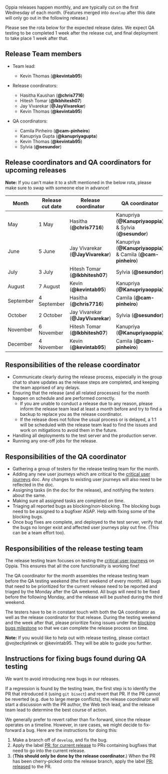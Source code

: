 Oppia releases happen monthly, and are typically cut on the first Wednesday of each month. (Features merged into `develop` after this date will only go out in the following release.)

Please see the rota below for the expected release dates. We expect QA testing to be completed 1 week after the release cut, and final deployment to take place 1 week after that.

## Release Team members
* Team lead:
  * Kevin Thomas (**@kevintab95**)

* Release coordinators:
  * Hasitha Kaushan (**@chris7716**)
  * Hitesh Tomar (**@lkbhitesh07**)
  * Jay Vivarekar (**@JayVivarekar**)
  * Kevin Thomas (**@kevintab95**)

* QA coordinators:
  * Camila Pinheiro (**@cam-pinheiro**)
  * Kanupriya Gupta (**@kanupriyagupta**)
  * Kevin Thomas (**@kevintab95**)
  * Sylvia (**@sesundor**)

## Release coordinators and QA coordinators for upcoming releases

**Note:** If you can't make it to a shift mentioned in the below rota, please make sure to swap with someone else in advance!

| Month     | Release cut date | Release coordinator               | QA coordinator                                               |
|-----------|------------------|-----------------------------------|--------------------------------------------------------------|
| May       | 1 May            | Hasitha (**@chris7716**)          | Kanupriya (**@Kanupriyaoppia**) & Sylvia (**@sesundor**)     |
| June      | 5 June           | Jay Vivarekar (**@JayVivarekar**) | Kanupriya (**@Kanupriyaoppia**) & Camila (**@cam-pinheiro**) |
| July      | 3 July           | Hitesh Tomar (**@lkbhitesh07**)   | Sylvia (**@sesundor**)                                       |
| August    | 7 August         | Kevin (**@kevintab95**)           | Kanupriya (**@Kanupriyaoppia**)                              |
| September | 4 September      | Hasitha (**@chris7716**)          | Camila (**@cam-pinheiro**)                                   |
| October   | 2 October        | Jay Vivarekar (**@JayVivarekar**) | Sylvia (**@sesundor**)                                       |
| November  | 6 November       | Hitesh Tomar (**@lkbhitesh07**)   | Kanupriya (**@Kanupriyaoppia**)                              |
| December  | 4 November       | Kevin (**@kevintab95**)           | Camila (**@cam-pinheiro**)                                   |


## Responsibilities of the release coordinator
- Communicate clearly during the release process, especially in the group chat to share updates as the release steps are completed, and keeping the team apprised of any delays.
- Ensuring that the release (and all related processes) for the month happen on schedule and are performed correctly.
    - If you are unable to conduct a release due to any reason, please inform the release team lead at least a month before and try to find a backup to replace you as the release coordinator.
    - If the release does not follow the usual process or is delayed, a 1:1 will be scheduled with the release team lead to find the issues and work on mitigations to avoid them in the future.
- Handling all deployments to the test server and the production server.
- Running any one-off jobs for the release.

## Responsibilities of the QA coordinator
- Gathering a group of testers for the release testing team for the month.
- Adding any new user journeys which are critical to the [critical user journeys](https://docs.google.com/document/d/1T3HyMU8cMvXY1tyzs801Zgf5oSxLqaHICUH_YZJa4JM/edit#heading=h.ri1uw1xkq033) doc. Any changes to existing user journeys will also need to be reflected in the doc.
- Assigning tasks (in the doc for the release), and notifying the testers about the same.
- Making sure all assigned tasks are completed on time.
- Triaging all reported bugs as blocking/non-blocking. The blocking bugs need to be assigned to a bugfixer ASAP. Help with fixing some of the blocking bugs.
- Once bug fixes are complete, and deployed to the test server, verify that the bugs no longer exist and affected user journeys play out fine. (This can be a team effort too).

## Responsibilities of the release testing team
The release testing team focuses on testing the [critical user journeys](https://docs.google.com/document/d/1T3HyMU8cMvXY1tyzs801Zgf5oSxLqaHICUH_YZJa4JM/edit#heading=h.ri1uw1xkq033) on Oppia. This ensures that all the core functionality is working fine!

The QA coordinator for the month assembles the release testing team before the QA testing weekend (the first weekend of every month). All bugs that need to be prioritized for the current release need to be reported and triaged by the Monday after the QA weekend. All bugs will need to be fixed before the following Monday, and the release will be pushed during the third weekend.

The testers have to be in constant touch with both the QA coordinator as well as the release coordinator for that release. During the testing weekend and the week after that, please prioritize fixing issues under the [blocking bugs milestone](https://github.com/oppia/oppia/milestone/39) so that we can complete the release process on time.

**Note:** If you would like to help out with release testing, please contact @vojtechjelinek or @kevintab95. They will be able to guide you further.

## Instructions for fixing bugs found during QA testing

We want to avoid introducing new bugs in our releases.

If a regression is found by the testing team, the first step is to identify the PR that introduced it (using `git bisect`) and revert that PR. If the PR cannot be reverted (e.g. due to large merge conflicts), the release coordinator will start a discussion with the PR author, the Web tech lead, and the release team lead to determine the best course of action.

We generally prefer to revert rather than fix-forward, since the release operates on a timeline. However, in rare cases, we might decide to fix-forward a bug. Here are the instructions for doing this:

1. Make a branch off of `develop`, and fix the bug.
2. Apply the label [PR: for current release](https://github.com/oppia/oppia/labels/PR%3A%20for%20current%20release) to PRs containing bugfixes that need to go into the current release.
3.  (**This should only be done by the release coordinator.**) When the PR has been cherry-picked onto the release branch, apply the label [PR: released](https://github.com/oppia/oppia/labels/PR%3A%20released) to the PR.
